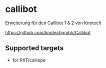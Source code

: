 # callibot

Erweiterung für den Callibot 1 & 2 von Knotech

https://github.com/knotechgmbh/Callibot


## Supported targets

* for PXT/calliope
